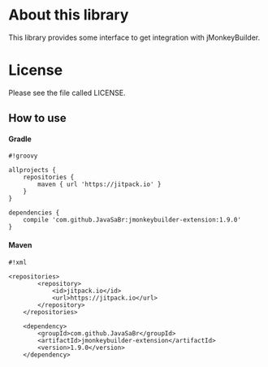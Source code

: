 # About this library #
This library provides some interface to get integration with jMonkeyBuilder.

# License #
Please see the file called LICENSE.

## How to use

#### Gradle

```
#!groovy

allprojects {
    repositories {
        maven { url 'https://jitpack.io' }
    }
}

dependencies {
    compile 'com.github.JavaSaBr:jmonkeybuilder-extension:1.9.0'
}
```

#### Maven

```
#!xml

<repositories>
        <repository>
            <id>jitpack.io</id>
            <url>https://jitpack.io</url>
        </repository>
    </repositories>

    <dependency>
        <groupId>com.github.JavaSaBr</groupId>
        <artifactId>jmonkeybuilder-extension</artifactId>
        <version>1.9.0</version>
    </dependency>
```